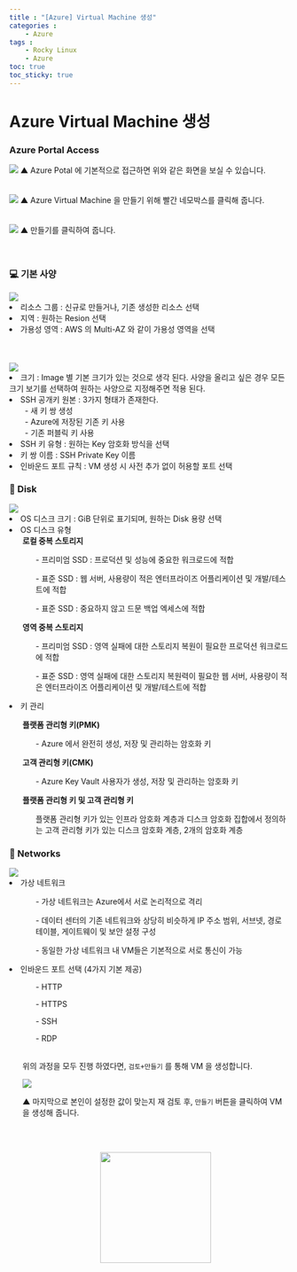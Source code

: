```yaml
---
title : "[Azure] Virtual Machine 생성"
categories : 
    - Azure
tags :
    - Rocky Linux
    - Azure
toc: true
toc_sticky: true
---
```


# Azure Virtual Machine 생성
### Azure Portal Access
<img src="https://github.com/hyundo0630/hyundo0630.github.io/blob/main/images/Azure%20%EA%B4%80%EB%A0%A8/Azure%20Portal%20Image.png?raw=true">
▲ Azure Potal 에 기본적으로 접근하면 위와 같은 화면을 보실 수 있습니다.<br><br><br>

<img src="https://github.com/hyundo0630/hyundo0630.github.io/blob/main/images/Azure%20%EA%B4%80%EB%A0%A8/Azure%20Portal%20Virtual%20Machine.png?raw=true">
▲ Azure Virtual Machine 을 만들기 위해 빨간 네모박스를 클릭해 줍니다.
<br><br><br>

<img src="https://github.com/hyundo0630/hyundo0630.github.io/blob/main/images/Azure%20%EA%B4%80%EB%A0%A8/Azure%20Portal%20Virtual%20Machine%20Create.png?raw=true">
▲ 만들기를 클릭하여 줍니다.
<br><br><br>

### :computer: 기본 사양

<img src="https://github.com/hyundo0630/hyundo0630.github.io/blob/main/images/Azure%20%EA%B4%80%EB%A0%A8/Azure%20Portal%20Virtual%20Machine%20Create_1-1.png?raw=true">
<li>리소스 그룹 : 신규로 만들거나, 기존 생성한 리소스 선택</li>
<li>지역 : 원하는 Resion 선택</li>
<li>가용성 영역 : AWS 의 Multi-AZ 와 같이 가용성 영역을 선택</li>
<br><br><br>

<img src="https://github.com/hyundo0630/hyundo0630.github.io/blob/main/images/Azure%20%EA%B4%80%EB%A0%A8/Azure%20Portal%20Virtual%20Machine%20Create_1-2.png?raw=true">
<li>크기 : Image 별 기본 크기가 있는 것으로 생각 된다. 사양을 올리고 싶은 경우 모든 크기 보기를 선택하여 원하는 사양으로 지정해주면 적용 된다.</li>
<li>SSH 공개키 원본 : 3가지 형태가 존재한다.</li>
　　- 새 키 쌍 생성<br>
　　- Azure에 저장된 기존 키 사용<br>
　　- 기존 퍼블릭 키 사용<br>
<li>SSH 키 유형 : 원하는 Key 암호화 방식을 선택</li>
<li>키 쌍 이름 : SSH Private Key 이름</li>
<li>인바운드 포트 규칙 : VM 생성 시 사전 추가 없이 허용할 포트 선택</li>

### :dvd: Disk
<img src="https://github.com/hyundo0630/hyundo0630.github.io/blob/main/images/Azure%20%EA%B4%80%EB%A0%A8/Azure%20Portal%20Virtual%20Machine%20Create_1-3.png?raw=true">
<li>OS 디스크 크기 : GiB 단위로 표기되며, 원하는 Disk 용량 선택</li>
<li>OS 디스크 유형
<ol><b>로컬 중복 스토리지</b>
<ul>- 프리미엄 SSD : 프로덕션 및 성능에 중요한 워크로드에 적합</ul>
<ul>- 표준 SSD : 웹 서버, 사용량이 적은 엔터프라이즈 어플리케이션 및 개발/테스트에 적합</ul>
<ul>- 표준 SSD : 중요하지 않고 드문 백업 엑세스에 적합</ul>
</ol>
<ol><b>영역 중복 스토리지</b>
<ul>- 프리미엄 SSD : 영역 실패에 대한 스토리지 복원이 필요한 프로덕션 워크로드에 적합</ul>
<ul>- 표준 SSD : 영역 실패에 대한 스토리지 복원력이 필요한 웹 서버, 사용량이 적은 엔터프라이즈 어플리케이션 및 개발/테스트에 적합</ul>
</ol>
</li>
<li>키 관리 </li>
<ol>
<b>플랫폼 관리형 키(PMK)</b>
<ul>- Azure 에서 완전히 생성, 저장 및 관리하는 암호화 키</ul>
</ol>
<ol>
<b>고객 관리형 키(CMK)</b>
<ul>- Azure Key Vault 사용자가 생성, 저장 및 관리하는 암호화 키</ul>
</ol>
<ol>
<b>플랫폼 관리형 키 및 고객 관리형 키</b>
<ul>플랫폼 관리형 키가 있는 인프라 암호화 계층과 디스크 암호화 집합에서 정의하는 고객 관리형 키가 있는 디스크 암호화 계층, 2개의 암호화 계층</ul>
</ol>

### :satellite: Networks
<img src="https://github.com/hyundo0630/hyundo0630.github.io/blob/main/images/Azure%20%EA%B4%80%EB%A0%A8/Azure%20Portal%20Virtual%20Machine%20Create_1-4.png?raw=true">
<li>가상 네트워크</li>
<ol>
<ul>- 가상 네트워크는 Azure에서 서로 논리적으로 격리</ul>
<ul>- 데이터 센터의 기존 네트워크와 상당히 비슷하게 IP 주소 범위, 서브넷, 경로 테이블, 게이트웨이 및 보안 설정 구성</ul>
<ul>- 동일한 가상 네트워크 내 VM들은 기본적으로 서로 통신이 가능</ul>
</ol>
<li>인바운드 포트 선택 (4가지 기본 제공)</li>
<ol>
<ul>- HTTP</ul>
<ul>- HTTPS</ul>
<ul>- SSH</ul>
<ul>- RDP</ul>
<br>

위의 과정을 모두 진행 하였다면, `검토+만들기` 를 통해 VM 을 생성합니다.<br>

<img src="https://github.com/hyundo0630/hyundo0630.github.io/blob/main/images/Azure%20%EA%B4%80%EB%A0%A8/Azure%20Portal%20Virtual%20Machine%20Create_1-5.png?raw=true">

▲ 마지막으로 본인이 설정한 값이 맞는지 재 검토 후, `만들기` 버튼을 클릭하여 VM 을 생성해 줍니다.

<br><br>
<div style="text-align:center;">
<img src="https://github.com/hyundo0630/hyundo0630.github.io/blob/main/images/%EA%B0%90%EC%82%AC%ED%95%A9%EB%8B%88%EB%8B%A4.gif?raw=true" width="200" height="200">